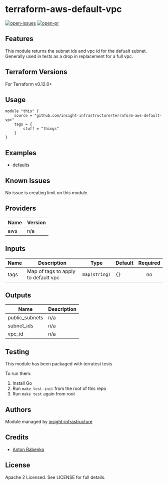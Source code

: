 # terraform-aws-default-vpc

[![open-issues](https://img.shields.io/github/issues-raw/insight-infrastructure/terraform-aws-default-vpc?style=for-the-badge)](https://github.com/robc-io/terraform-aws-default-vpc/issues)
[![open-pr](https://img.shields.io/github/issues-pr-raw/insight-infrastructure/terraform-aws-default-vpc?style=for-the-badge)](https://github.com/robc-io/terraform-aws-default-vpc/pulls)

## Features

This module returns the subnet ids and vpc id for the defualt subnet. Generally used in tests as a drop in replacement for a full vpc. 

## Terraform Versions

For Terraform v0.12.0+

## Usage

```
module "this" {
    source = "github.com/insight-infrastructure/terraform-aws-default-vpc"
    tags = {
        stuff = "things"
    }
}
```
## Examples

- [defaults](https://github.com/insight-infrastructure/terraform-aws-default-vpc/tree/master/examples/defaults)

## Known  Issues
No issue is creating limit on this module.

<!-- BEGINNING OF PRE-COMMIT-TERRAFORM DOCS HOOK -->
## Providers

| Name | Version |
|------|---------|
| aws | n/a |

## Inputs

| Name | Description | Type | Default | Required |
|------|-------------|------|---------|:-----:|
| tags | Map of tags to apply to default vpc | `map(string)` | `{}` | no |

## Outputs

| Name | Description |
|------|-------------|
| public\_subnets | n/a |
| subnet\_ids | n/a |
| vpc\_id | n/a |

<!-- END OF PRE-COMMIT-TERRAFORM DOCS HOOK -->

## Testing
This module has been packaged with terratest tests

To run them:

1. Install Go
2. Run `make test-init` from the root of this repo
3. Run `make test` again from root

## Authors

Module managed by [insight-infrastructure](https://github.com/insight-infrastructure)

## Credits

- [Anton Babenko](https://github.com/antonbabenko)

## License

Apache 2 Licensed. See LICENSE for full details.